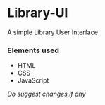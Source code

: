 # Library-UI

A simple Library User Interface

### Elements used
- HTML
- CSS
- JavaScript

_Do suggest changes,if any_
